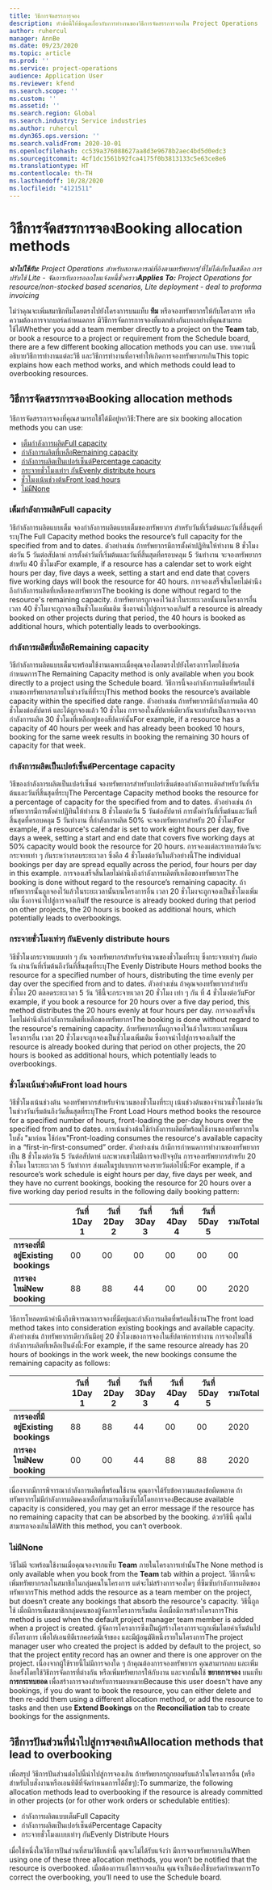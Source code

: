 ```yaml
---
title: วิธีการจัดสรรการจอง
description: หัวข้อนี้ให้ข้อมูลเกี่ยวกับการทำงานของวิธีการจัดสรรการจองใน Project Operations
author: ruhercul
manager: AnnBe
ms.date: 09/23/2020
ms.topic: article
ms.prod: ''
ms.service: project-operations
audience: Application User
ms.reviewer: kfend
ms.search.scope: ''
ms.custom: ''
ms.assetid: ''
ms.search.region: Global
ms.search.industry: Service industries
ms.author: ruhercul
ms.dyn365.ops.version: ''
ms.search.validFrom: 2020-10-01
ms.openlocfilehash: cc539a376088627aa8d3e9678b2aec4bd5d0edc3
ms.sourcegitcommit: 4cf1dc1561b92fca4175f0b3813133c5e63ce8e6
ms.translationtype: HT
ms.contentlocale: th-TH
ms.lasthandoff: 10/28/2020
ms.locfileid: "4121511"
---
```

# <a name="booking-allocation-methods"></a><span data-ttu-id="70c76-103">วิธีการจัดสรรการจอง</span><span class="sxs-lookup"><span data-stu-id="70c76-103">Booking allocation methods</span></span>

<span data-ttu-id="70c76-104">_**นำไปใช้กับ:** Project Operations สำหรับสถานการณ์ที่อิงตามทรัพยากร/ที่ไม่ได้เก็บในสต็อก การปรับใช้ Lite - จัดการกับการออกใบแจ้งหนี้ชั่วคราว_</span><span class="sxs-lookup"><span data-stu-id="70c76-104">_**Applies To:** Project Operations for resource/non-stocked based scenarios, Lite deployment - deal to proforma invoicing_</span></span>

<span data-ttu-id="70c76-105">ไม่ว่าคุณจะเพิ่มสมาชิกทีมโดยตรงไปยังโครงการบนแท็บ **ทีม** หรือจองทรัพยากรให้กับโครงการ หรือความต้องการจากบอร์ดกำหนดการ มีวิธีการจัดการการจองที่แตกต่างกันบางอย่างที่คุณสามารถใช้ได้</span><span class="sxs-lookup"><span data-stu-id="70c76-105">Whether you add a team member directly to a project on the **Team** tab, or book a resource to a project or requirement from the Schedule board, there are a few different booking allocation methods you can use.</span></span> <span data-ttu-id="70c76-106">บทความนี้อธิบายวิธีการทำงานแต่ละวิธี และวิธีการทำงานที่อาจทำให้เกิดการจองทรัพยากรเกิน</span><span class="sxs-lookup"><span data-stu-id="70c76-106">This topic explains how each method works, and which methods could lead to overbooking resources.</span></span>

## <a name="booking-allocation-methods"></a><span data-ttu-id="70c76-107">วิธีการจัดสรรการจอง</span><span class="sxs-lookup"><span data-stu-id="70c76-107">Booking allocation methods</span></span>

<span data-ttu-id="70c76-108">วิธีการจัดสรรการจองที่คุณสามารถใช้ได้มีอยู่หกวิธี:</span><span class="sxs-lookup"><span data-stu-id="70c76-108">There are six booking allocation methods you can use:</span></span>

- [<span data-ttu-id="70c76-109">เต็มกำลังการผลิต</span><span class="sxs-lookup"><span data-stu-id="70c76-109">Full capacity</span></span>](#full)
- [<span data-ttu-id="70c76-110">กำลังการผลิตที่เหลือ</span><span class="sxs-lookup"><span data-stu-id="70c76-110">Remaining capacity</span></span>](#remaining)
- [<span data-ttu-id="70c76-111">กำลังการผลิตเป็นเปอร์เซ็นต์</span><span class="sxs-lookup"><span data-stu-id="70c76-111">Percentage capacity</span></span>](#percentage)
- [<span data-ttu-id="70c76-112">กระจายชั่วโมงเท่าๆ กัน</span><span class="sxs-lookup"><span data-stu-id="70c76-112">Evenly distribute hours</span></span>](#evenly)
- [<span data-ttu-id="70c76-113">ชั่วโมงเน้นช่วงต้น</span><span class="sxs-lookup"><span data-stu-id="70c76-113">Front load hours</span></span>](#front)
- [<span data-ttu-id="70c76-114">ไม่มี</span><span class="sxs-lookup"><span data-stu-id="70c76-114">None</span></span>](#none)

### <a name="full-capacity"></a><a name="full"></a><span data-ttu-id="70c76-115">เต็มกำลังการผลิต</span><span class="sxs-lookup"><span data-stu-id="70c76-115">Full capacity</span></span> 
<span data-ttu-id="70c76-116">วิธีกำลังการผลิตแบบเต็ม จองกำลังการผลิตแบบเต็มของทรัพยากร สำหรับวันที่เริ่มต้นและวันที่สิ้นสุดที่ระบุ</span><span class="sxs-lookup"><span data-stu-id="70c76-116">The Full Capacity method books the resource’s full capacity for the specified from and to dates.</span></span> <span data-ttu-id="70c76-117">ตัวอย่างเช่น ถ้าทรัพยากรมีการตั้งค่าปฏิทินให้ทำงาน 8 ชั่วโมงต่อวัน 5 วันต่อสัปดาห์ การตั้งค่าวันที่เริ่มต้นและวันที่สิ้นสุดที่ครอบคลุม 5 วันทำงาน จะจองทรัพยากรสำหรับ 40 ชั่วโมง</span><span class="sxs-lookup"><span data-stu-id="70c76-117">For example, if a resource has a calendar set to work eight hours per day, five days a week, setting a start and end date that covers five working days will book the resource for 40 hours.</span></span> <span data-ttu-id="70c76-118">การจองเสร็จสิ้นโดยไม่คำนึงถึงกำลังการผลิตที่เหลือของทรัพยากร</span><span class="sxs-lookup"><span data-stu-id="70c76-118">The booking is done without regard to the resource's remaining capacity.</span></span> <span data-ttu-id="70c76-119">ถ้าทรัพยากรถูกจองไว้แล้วในระยะเวลานั้นบนโครงการอื่น เวลา 40 ชั่วโมงจะถูกจองเป็นชั่วโมงเพิ่มเติม ซึ่งอาจนำไปสู่การจองเกิน</span><span class="sxs-lookup"><span data-stu-id="70c76-119">If a resource is already booked on other projects during that period, the 40 hours is booked as additional hours, which potentially leads to overbookings.</span></span>

### <a name="remaining-capacity"></a><a name="remaining"></a><span data-ttu-id="70c76-120">กำลังการผลิตที่เหลือ</span><span class="sxs-lookup"><span data-stu-id="70c76-120">Remaining capacity</span></span>
<span data-ttu-id="70c76-121">วิธีกำลังการผลิตแบบเต็มจะพร้อมใช้งานเฉพาะเมื่อคุณจองโดยตรงไปยังโครงการโดยใช้บอร์ดกำหนดการ</span><span class="sxs-lookup"><span data-stu-id="70c76-121">The Remaining Capacity method is only available when you book directly to a project using the Schedule board.</span></span> <span data-ttu-id="70c76-122">วิธีการนี้จองกำลังการผลิตที่พร้อมใช้งานของทรัพยากรภายในช่วงวันที่ที่ระบุ</span><span class="sxs-lookup"><span data-stu-id="70c76-122">This method books the resource’s available capacity within the specified date range.</span></span> <span data-ttu-id="70c76-123">ตัวอย่างเช่น ถ้าทรัพยากรมีกำลังการผลิต 40 ชั่วโมงต่อสัปดาห์ และได้ถูกจองแล้ว 10 ชั่วโมง การจองในสัปดาห์เดียวกันจะเท่ากับเป็นการจองจากกำลังการผลิต 30 ชั่วโมงที่เหลืออยู่ของสัปดาห์นั้น</span><span class="sxs-lookup"><span data-stu-id="70c76-123">For example, if a resource has a capacity of 40 hours per week and has already been booked 10 hours, booking for the same week results in booking the remaining 30 hours of capacity for that week.</span></span>

### <a name="percentage-capacity"></a><a name="percentage"></a><span data-ttu-id="70c76-124">กำลังการผลิตเป็นเปอร์เซ็นต์</span><span class="sxs-lookup"><span data-stu-id="70c76-124">Percentage capacity</span></span>
<span data-ttu-id="70c76-125">วิธีของกำลังการผลิตเป็นเปอร์เซ็นต์ จองทรัพยากรสำหรับเปอร์เซ็นต์ของกำลังการผลิตสำหรับวันที่เริ่มต้นและวันที่สิ้นสุดที่ระบุ</span><span class="sxs-lookup"><span data-stu-id="70c76-125">The Percentage Capacity method books the resource for a percentage of capacity for the specified from and to dates.</span></span> <span data-ttu-id="70c76-126">ตัวอย่างเช่น ถ้าทรัพยากรมีการตั้งค่าปฏิทินให้ทำงาน 8 ชั่วโมงต่อวัน 5 วันต่อสัปดาห์ การตั้งค่าวันที่เริ่มต้นและวันที่สิ้นสุดที่ครอบคลุม 5 วันทำงาน ที่กำลังการผลิต 50% จะจองทรัพยากรสำหรับ 20 ชั่วโมง</span><span class="sxs-lookup"><span data-stu-id="70c76-126">For example, if a resource's calendar is set to work eight hours per day, five days a week, setting a start and end date that covers five working days at 50% capacity would book the resource for 20 hours.</span></span> <span data-ttu-id="70c76-127">การจองแต่ละรายการต่อวันจะกระจายเท่า ๆ กันระหว่างรอบระยะเวลา ซึ่งคือ 4 ชั่วโมงต่อวันในตัวอย่างนี้</span><span class="sxs-lookup"><span data-stu-id="70c76-127">The individual bookings per day are spread equally across the period, four hours per day in this example.</span></span> <span data-ttu-id="70c76-128">การจองเสร็จสิ้นโดยไม่คำนึงถึงกำลังการผลิตที่เหลือของทรัพยากร</span><span class="sxs-lookup"><span data-stu-id="70c76-128">The booking is done without regard to the resource’s remaining capacity.</span></span> <span data-ttu-id="70c76-129">ถ้าทรัพยากรนั้นถูกจองไว้แล้วในระยะเวลานั้นบนโครงการอื่น เวลา 20 ชั่วโมงจะถูกจองเป็นชั่วโมงเพิ่มเติม ซึ่งอาจนำไปสู่การจองเกิน</span><span class="sxs-lookup"><span data-stu-id="70c76-129">If the resource is already booked during that period on other projects, the 20 hours is booked as additional hours, which potentially leads to overbookings.</span></span>

### <a name="evenly-distribute-hours"></a><a name="evenly"></a><span data-ttu-id="70c76-130">กระจายชั่วโมงเท่าๆ กัน</span><span class="sxs-lookup"><span data-stu-id="70c76-130">Evenly distribute hours</span></span>
<span data-ttu-id="70c76-131">วิธีชั่วโมงกระจายแบบเท่า ๆ กัน จองทรัพยากรสำหรับจำนวนของชั่วโมงที่ระบุ ซึ่งกระจายเท่าๆ กันต่อวัน ผ่านวันที่เริ่มต้นถึงวันที่สิ้นสุดที่ระบุ</span><span class="sxs-lookup"><span data-stu-id="70c76-131">The Evenly Distribute Hours method books the resource for a specified number of hours, distributing the time evenly per day over the specified from and to dates.</span></span> <span data-ttu-id="70c76-132">ตัวอย่างเช่น ถ้าคุณจองทรัพยากรสำหรับชั่วโมง 20 ตลอดระยะเวลา 5 วัน วิธีนี้จะกระจายเวลา 20 ชั่วโมง เท่า ๆ กัน ที่ 4 ชั่วโมงต่อวัน</span><span class="sxs-lookup"><span data-stu-id="70c76-132">For example, if you book a resource for 20 hours over a five day period, this method distributes the 20 hours evenly at four hours per day.</span></span> <span data-ttu-id="70c76-133">การจองเสร็จสิ้นโดยไม่คำนึงถึงกำลังการผลิตที่เหลือของทรัพยากร</span><span class="sxs-lookup"><span data-stu-id="70c76-133">The booking is done without regard to the resource's remaining capacity.</span></span> <span data-ttu-id="70c76-134">ถ้าทรัพยากรนั้นถูกจองไว้แล้วในระยะเวลานั้นบนโครงการอื่น เวลา 20 ชั่วโมงจะถูกจองเป็นชั่วโมงเพิ่มเติม ซึ่งอาจนำไปสู่การจองเกิน</span><span class="sxs-lookup"><span data-stu-id="70c76-134">If the resource is already booked during that period on other projects, the 20 hours is booked as additional hours, which potentially leads to overbookings.</span></span>

### <a name="front-load-hours"></a><a name="front"></a><span data-ttu-id="70c76-135">ชั่วโมงเน้นช่วงต้น</span><span class="sxs-lookup"><span data-stu-id="70c76-135">Front load hours</span></span>
<span data-ttu-id="70c76-136">วิธีชั่วโมงเน้นช่วงต้น จองทรัพยากรสำหรับจำนวนของชั่วโมงที่ระบุ เน้นช่วงต้นของจำนวนชั่วโมงต่อวัน ในช่วงวันเริ่มต้นถึงวันสิ้นสุดที่ระบุ</span><span class="sxs-lookup"><span data-stu-id="70c76-136">The Front Load Hours method books the resource for a specified number of hours, front-loading the per-day hours over the specified from and to dates.</span></span> <span data-ttu-id="70c76-137">การเน้นช่วงต้นใช้กำลังการผลิตที่พร้อมใช้งานของทรัพยากรในใบสั่ง "มาก่อน ใช้ก่อน"</span><span class="sxs-lookup"><span data-stu-id="70c76-137">Front-loading consumes the resource's available capacity in a “first-in-first-consumed” order.</span></span> <span data-ttu-id="70c76-138">ตัวอย่างเช่น ถ้ามีการกำหนดการทำงานของทรัพยากรเป็น 8 ชั่วโมงต่อวัน 5 วันต่อสัปดาห์ และพวกเขาไม่มีการจองปัจจุบัน การจองทรัพยากรสำหรับ 20 ชั่วโมง ในระยะเวลา 5 วันทำการ ส่งผลในรูปแบบการจองรายวันต่อไปนี้:</span><span class="sxs-lookup"><span data-stu-id="70c76-138">For example, if a resource’s work schedule is eight hours per day, five days per week, and they have no current bookings, booking the resource for 20 hours over a five working day period results in the following daily booking pattern:</span></span> 

|                           |    <span data-ttu-id="70c76-139">วันที่ 1</span><span class="sxs-lookup"><span data-stu-id="70c76-139">Day 1</span></span>    |    <span data-ttu-id="70c76-140">วันที่ 2</span><span class="sxs-lookup"><span data-stu-id="70c76-140">Day 2</span></span>    |    <span data-ttu-id="70c76-141">วันที่ 3</span><span class="sxs-lookup"><span data-stu-id="70c76-141">Day 3</span></span>    |    <span data-ttu-id="70c76-142">วันที่ 4</span><span class="sxs-lookup"><span data-stu-id="70c76-142">Day 4</span></span>    |    <span data-ttu-id="70c76-143">วันที่ 5</span><span class="sxs-lookup"><span data-stu-id="70c76-143">Day 5</span></span>    |    <span data-ttu-id="70c76-144">รวม</span><span class="sxs-lookup"><span data-stu-id="70c76-144">Total</span></span>    |
|---------------------------|-------------|-------------|-------------|-------------|-------------|-------------|
|    <span data-ttu-id="70c76-145">**การจองที่มีอยู่**</span><span class="sxs-lookup"><span data-stu-id="70c76-145">**Existing   bookings**</span></span>    |    <span data-ttu-id="70c76-146">0</span><span class="sxs-lookup"><span data-stu-id="70c76-146">0</span></span>        |    <span data-ttu-id="70c76-147">0</span><span class="sxs-lookup"><span data-stu-id="70c76-147">0</span></span>        |    <span data-ttu-id="70c76-148">0</span><span class="sxs-lookup"><span data-stu-id="70c76-148">0</span></span>        |    <span data-ttu-id="70c76-149">0</span><span class="sxs-lookup"><span data-stu-id="70c76-149">0</span></span>        |    <span data-ttu-id="70c76-150">0</span><span class="sxs-lookup"><span data-stu-id="70c76-150">0</span></span>        |    <span data-ttu-id="70c76-151">0</span><span class="sxs-lookup"><span data-stu-id="70c76-151">0</span></span>        |
|    <span data-ttu-id="70c76-152">**การจองใหม่**</span><span class="sxs-lookup"><span data-stu-id="70c76-152">**New   booking**</span></span>          |    <span data-ttu-id="70c76-153">8</span><span class="sxs-lookup"><span data-stu-id="70c76-153">8</span></span>        |    <span data-ttu-id="70c76-154">8</span><span class="sxs-lookup"><span data-stu-id="70c76-154">8</span></span>        |    <span data-ttu-id="70c76-155">4</span><span class="sxs-lookup"><span data-stu-id="70c76-155">4</span></span>        |    <span data-ttu-id="70c76-156">0</span><span class="sxs-lookup"><span data-stu-id="70c76-156">0</span></span>        |    <span data-ttu-id="70c76-157">0</span><span class="sxs-lookup"><span data-stu-id="70c76-157">0</span></span>        |    <span data-ttu-id="70c76-158">20</span><span class="sxs-lookup"><span data-stu-id="70c76-158">20</span></span>       |

<span data-ttu-id="70c76-159">วิธีการโหลดหน้าคำนึงถึงพิจารณาการจองที่มีอยู่และกำลังการผลิตที่พร้อมใช้งาน</span><span class="sxs-lookup"><span data-stu-id="70c76-159">The front load method takes into consideration existing bookings and available capacity.</span></span> <span data-ttu-id="70c76-160">ตัวอย่างเช่น ถ้าทรัพยากรเดียวกันมีอยู่ 20 ชั่วโมงของการจองในสัปดาห์การทำงาน การจองใหม่ใช้กำลังการผลิตที่เหลือเป็นดังนี้:</span><span class="sxs-lookup"><span data-stu-id="70c76-160">For example, if the same resource already has 20 hours of bookings in the work week, the new bookings consume the remaining capacity as follows:</span></span>

|                     | <span data-ttu-id="70c76-161">วันที่ 1</span><span class="sxs-lookup"><span data-stu-id="70c76-161">Day 1</span></span> | <span data-ttu-id="70c76-162">วันที่ 2</span><span class="sxs-lookup"><span data-stu-id="70c76-162">Day 2</span></span> | <span data-ttu-id="70c76-163">วันที่ 3</span><span class="sxs-lookup"><span data-stu-id="70c76-163">Day 3</span></span> | <span data-ttu-id="70c76-164">วันที่ 4</span><span class="sxs-lookup"><span data-stu-id="70c76-164">Day 4</span></span> | <span data-ttu-id="70c76-165">วันที่ 5</span><span class="sxs-lookup"><span data-stu-id="70c76-165">Day 5</span></span> | <span data-ttu-id="70c76-166">รวม</span><span class="sxs-lookup"><span data-stu-id="70c76-166">Total</span></span> |
|---------------------|-------|-------|-------|-------|-------|-------|
| <span data-ttu-id="70c76-167">**การจองที่มีอยู่**</span><span class="sxs-lookup"><span data-stu-id="70c76-167">**Existing   bookings**</span></span> | <span data-ttu-id="70c76-168">8</span><span class="sxs-lookup"><span data-stu-id="70c76-168">8</span></span>     | <span data-ttu-id="70c76-169">8</span><span class="sxs-lookup"><span data-stu-id="70c76-169">8</span></span>     | <span data-ttu-id="70c76-170">4</span><span class="sxs-lookup"><span data-stu-id="70c76-170">4</span></span>     | <span data-ttu-id="70c76-171">0</span><span class="sxs-lookup"><span data-stu-id="70c76-171">0</span></span>     | <span data-ttu-id="70c76-172">0</span><span class="sxs-lookup"><span data-stu-id="70c76-172">0</span></span>     | <span data-ttu-id="70c76-173">20</span><span class="sxs-lookup"><span data-stu-id="70c76-173">20</span></span>    |
| <span data-ttu-id="70c76-174">**การจองใหม่**</span><span class="sxs-lookup"><span data-stu-id="70c76-174">**New   booking**</span></span>       | <span data-ttu-id="70c76-175">0</span><span class="sxs-lookup"><span data-stu-id="70c76-175">0</span></span>     | <span data-ttu-id="70c76-176">0</span><span class="sxs-lookup"><span data-stu-id="70c76-176">0</span></span>     | <span data-ttu-id="70c76-177">4</span><span class="sxs-lookup"><span data-stu-id="70c76-177">4</span></span>     | <span data-ttu-id="70c76-178">8</span><span class="sxs-lookup"><span data-stu-id="70c76-178">8</span></span>     | <span data-ttu-id="70c76-179">8</span><span class="sxs-lookup"><span data-stu-id="70c76-179">8</span></span>     | <span data-ttu-id="70c76-180">20</span><span class="sxs-lookup"><span data-stu-id="70c76-180">20</span></span>    |

<span data-ttu-id="70c76-181">เนื่องจากมีการพิจารณากำลังการผลิตที่พร้อมใช้งาน คุณอาจได้รับข้อความแสดงข้อผิดพลาด ถ้าทรัพยากรไม่มีกำลังการผลิตคงเหลือที่สามารถซึมซับได้โดยการจอง</span><span class="sxs-lookup"><span data-stu-id="70c76-181">Because available capacity is considered, you may get an error message if the resource has no remaining capacity that can be absorbed by the booking.</span></span> <span data-ttu-id="70c76-182">ด้วยวิธีนี้ คุณไม่สามารถจองเกินได้</span><span class="sxs-lookup"><span data-stu-id="70c76-182">With this method, you can’t overbook.</span></span>

### <a name="none"></a><a name="none"></a><span data-ttu-id="70c76-183">ไม่มี</span><span class="sxs-lookup"><span data-stu-id="70c76-183">None</span></span>
<span data-ttu-id="70c76-184">วิธีไม่มี จะพร้อมใช้งานเมื่อคุณจองจากแท็บ **Team** ภายในโครงการเท่านั้น</span><span class="sxs-lookup"><span data-stu-id="70c76-184">The None method is only available when you book from the **Team** tab within a project.</span></span> <span data-ttu-id="70c76-185">วิธีการนี้จะเพิ่มทรัพยากรลงในสมาชิกในกลุ่มคนในโครงการ แต่จะไม่สร้างการจองใดๆ ที่ซึมซับกำลังการผลิตของทรัพยากร</span><span class="sxs-lookup"><span data-stu-id="70c76-185">This method adds the resource as a team member on the project, but doesn’t create any bookings that absorb the resource's capacity.</span></span> <span data-ttu-id="70c76-186">วิธีนี้ถูกใช้ เมื่อมีการเพิ่มสมาชิกกลุ่มคนของผู้จัดการโครงการเริ่มต้น คือเมื่อมีการสร้างโครงการ</span><span class="sxs-lookup"><span data-stu-id="70c76-186">This method is used when the default project manager team member is added when a project is created.</span></span> <span data-ttu-id="70c76-187">ผู้จัดการโครงการซึ่งเป็นผู้สร้างโครงการจะถูกเพิ่มโดยค่าเริ่มต้นไปยังโครงการ เพื่อให้เอนทิตีเรกคอร์ดมีเจ้าของ และมีผู้อนุมัติหนึ่งรายในโครงการ</span><span class="sxs-lookup"><span data-stu-id="70c76-187">The project manager user who created the project is added by default to the project, so that the project entity record has an owner and there is one approver on the project.</span></span> <span data-ttu-id="70c76-188">เนื่องจากผู้ใช้รายนี้ไม่มีการจองใด ๆ ถ้าคุณต้องการจองทรัพยากร คุณสามารถลบ และเพิ่มอีกครั้งโดยใช้วิธีการจัดการที่ต่างกัน หรือเพิ่มทรัพยากรให้กับงาน และจากนั้นใช้ **ขยายการจอง** บนแท็บ **การกระทบยอด** เพื่อสร้างการจองสำหรับการมอบหมาย</span><span class="sxs-lookup"><span data-stu-id="70c76-188">Because this user doesn't have any bookings, if you do want to book the resource, you can either delete and then re-add them using a different allocation method, or add the resource to tasks and then use **Extend Bookings** on the **Reconciliation** tab to create bookings for the assignments.</span></span>

## <a name="allocation-methods-that-lead-to-overbooking"></a><span data-ttu-id="70c76-189">วิธีการปันส่วนที่นำไปสู่การจองเกิน</span><span class="sxs-lookup"><span data-stu-id="70c76-189">Allocation methods that lead to overbooking</span></span>
<span data-ttu-id="70c76-190">เพื่อสรุป วิธีการปันส่วนต่อไปนี้นำไปสู่การจองเกิน ถ้าทรัพยากรถูกยอมรับแล้วในโครงการอื่น (หรือสำหรับใบสั่งงานหรือเอนทิตีที่จัดกำหนดการได้อื่ชๆ):</span><span class="sxs-lookup"><span data-stu-id="70c76-190">To summarize, the following allocation methods lead to overbooking if the resource is already committed in other projects (or for other work orders or schedulable entities):</span></span>

- <span data-ttu-id="70c76-191">กำลังการผลิตแบบเต็ม</span><span class="sxs-lookup"><span data-stu-id="70c76-191">Full Capacity</span></span>
- <span data-ttu-id="70c76-192">กำลังการผลิตเป็นเปอร์เซ็นต์</span><span class="sxs-lookup"><span data-stu-id="70c76-192">Percentage Capacity</span></span>
- <span data-ttu-id="70c76-193">กระจายชั่วโมงแบบเท่าๆ กัน</span><span class="sxs-lookup"><span data-stu-id="70c76-193">Evenly Distribute Hours</span></span>

<span data-ttu-id="70c76-194">เมื่อใช้หนึ่งในวิธีการปันส่วนที่สามวิธีเหล่านี้ คุณจะไม่ได้รับแจ้งว่า มีการจองทรัพยากรเกิน</span><span class="sxs-lookup"><span data-stu-id="70c76-194">When using one of these three allocation methods, you won’t be notified that the resource is overbooked.</span></span> <span data-ttu-id="70c76-195">เมื่อต้องการแก้ไขการจองเกิน คุณจำเป็นต้องใช้บอร์ดกำหนดการ</span><span class="sxs-lookup"><span data-stu-id="70c76-195">To correct the overbooking, you’ll need to use the Schedule board.</span></span>
